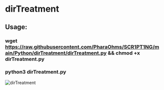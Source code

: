 # dirTreatment
## Usage:
### wget https://raw.githubusercontent.com/PharaOhms/SCR1PT1NG/main/Python/dirTreatment/dirTreatment.py && chmod +x dirTreatment.py
### python3 dirTreatment.py

![dirTreatment](https://user-images.githubusercontent.com/98988642/175122569-62ee777f-a004-4623-9075-edb58e6e86af.png)

